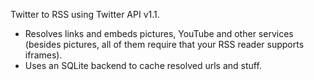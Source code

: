 Twitter to RSS using Twitter API v1.1.

- Resolves links and embeds pictures, YouTube and other services (besides pictures, all of them require that your RSS reader supports iframes).
- Uses an SQLite backend to cache resolved urls and stuff.
